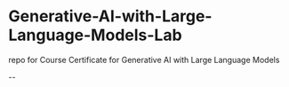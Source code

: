 # Generative-AI-with-Large-Language-Models-Lab
repo for Course Certificate for Generative AI with Large Language Models

--
